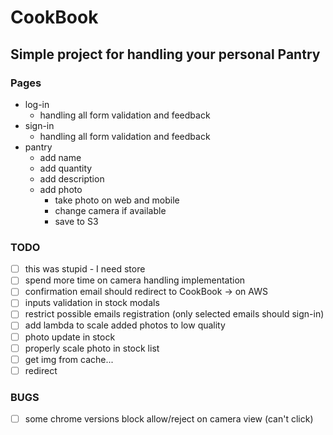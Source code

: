 # CookBook
## Simple project for handling your personal Pantry

### Pages
- log-in
  - handling all form validation and feedback
- sign-in
  - handling all form validation and feedback
- pantry
  - add name
  - add quantity 
  - add description
  - add photo 
    - take photo on web and mobile
    - change camera if available
    - save to S3
    

### TODO
- [ ] this was stupid - I need store
- [ ] spend more time on camera handling implementation
- [ ] confirmation email should redirect to CookBook -> on AWS
- [ ] inputs validation in stock modals
- [ ] restrict possible emails registration (only selected emails should sign-in)
- [ ] add lambda to scale added photos to low quality
- [ ] photo update in stock
- [ ] properly scale photo in stock list
- [ ] get img from cache... 
- [ ] redirect

### BUGS
- [ ] some chrome versions block allow/reject on camera view (can't click)
